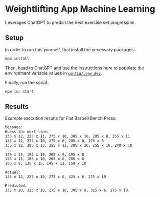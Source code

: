 # Weightlifting App Machine Learning

Leverages ChatGPT to predict the next exercise set progression.

## Setup

In order to run this yourself, first install the necessary packages:

```bash
npm install
```

Then, head to [ChatGPT](https://chat.openai.com/chat) and use the instructions [here](https://github.com/transitive-bullshit/chatgpt-api#docs) to populate the environment variable values in [`config/.env.dev`](config/.env.dev).

Finally, run the script:

```bash
npm run start
```

## Results

Example execution results for Flat Barbell Bench Press:

```bash
Message:
Guess the next line:
135 x 12, 225 x 11, 275 x 10, 305 x 10, 285 x 8, 255 x 11
135 x 12, 225 x 10, 275 x 8, 295 x 8, 275 x 8
135 x 12, 205 x 13, 255 x 12, 285 x 10, 255 x 10, 240 x 10
...
135 x 12, 185 x 10, 205 x 9, 195 x 8
135 x 15, 185 x 10, 205 x 8, 205 x 6
185 x 8, 135 x 15, 145 x 12, 150 x 10

Actual:
135 x 12, 225 x 10, 275 x 8, 325 x 6, 275 x 10

Predicted:
135 x 10, 225 x 10, 275 x 10, 305 x 8, 315 x 6, 275 x 10.
```

